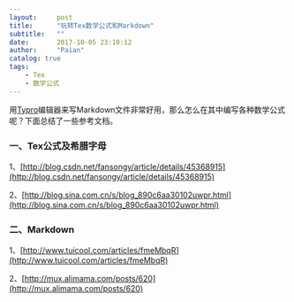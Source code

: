 ```yaml
---
layout:     post
title:      "玩转Tex数学公式和Markdown"
subtitle:   ""
date:       2017-10-05 23:10:12
author:     "Paian"
catalog: true
tags:
    - Tex
    - 数学公式
---
```


用[Typro](https://www.typora.io/)编辑器来写Markdown文件非常好用，那么怎么在其中编写各种数学公式呢？下面总结了一些参考文档。

### 一、Tex公式及希腊字母

1、[http://blog.csdn.net/fansongy/article/details/45368915](http://blog.csdn.net/fansongy/article/details/45368915)

2、[http://blog.sina.com.cn/s/blog_890c6aa30102uwpr.html](http://blog.sina.com.cn/s/blog_890c6aa30102uwpr.html)

### 二、Markdown

1、[http://www.tuicool.com/articles/fmeMbqR](http://www.tuicool.com/articles/fmeMbqR)

2、[http://mux.alimama.com/posts/620](http://mux.alimama.com/posts/620)